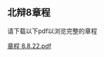 ## 北辩8章程

请下载以下pdf以浏览完整的章程


[章程 8.8.22.pdf](https://github.com/nmmdt8/nmmdt8.github.io/files/9313734/8.8.22.pdf)

